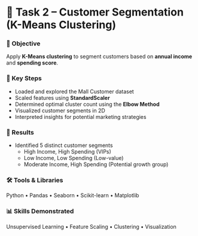 # 💼 Task 2 – Customer Segmentation (K-Means Clustering)

### 🎯 Objective
Apply **K-Means clustering** to segment customers based on **annual income** and **spending score**.

### 🧩 Key Steps
- Loaded and explored the Mall Customer dataset  
- Scaled features using **StandardScaler**  
- Determined optimal cluster count using the **Elbow Method**  
- Visualized customer segments in 2D  
- Interpreted insights for potential marketing strategies  

### 🧠 Results
- Identified 5 distinct customer segments  
  - High Income, High Spending (VIPs)  
  - Low Income, Low Spending (Low-value)  
  - Moderate Income, High Spending (Potential growth group)  

### 🛠️ Tools & Libraries
Python • Pandas • Seaborn • Scikit-learn • Matplotlib  

### 📊 Skills Demonstrated
Unsupervised Learning • Feature Scaling • Clustering • Visualization  

